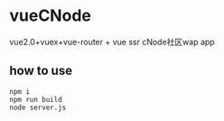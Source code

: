 # vueCNode
vue2.0+vuex+vue-router + vue ssr cNode社区wap app

## how to use
```
npm i
npm run build
node server.js
```

